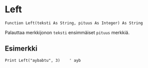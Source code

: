 <!--text-->
Left
====

```eppabasic
Function Left(teksti As String, pituus As Integer) As String
```

Palauttaa merkkijonon `teksti` ensimmäiset `pituus` merkkiä.

Esimerkki
---------
```eppabasic
Print Left("aybabtu", 3)    ' ayb
```
